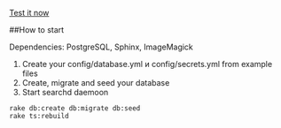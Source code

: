 [Test it now](http://forum.habrapp.ru/)

##How to start

Dependencies: PostgreSQL, Sphinx, ImageMagick

1. Create your config/database.yml и config/secrets.yml from example files
2. Create, migrate and seed your database
3. Start searchd daemoon

```
rake db:create db:migrate db:seed
rake ts:rebuild
```
